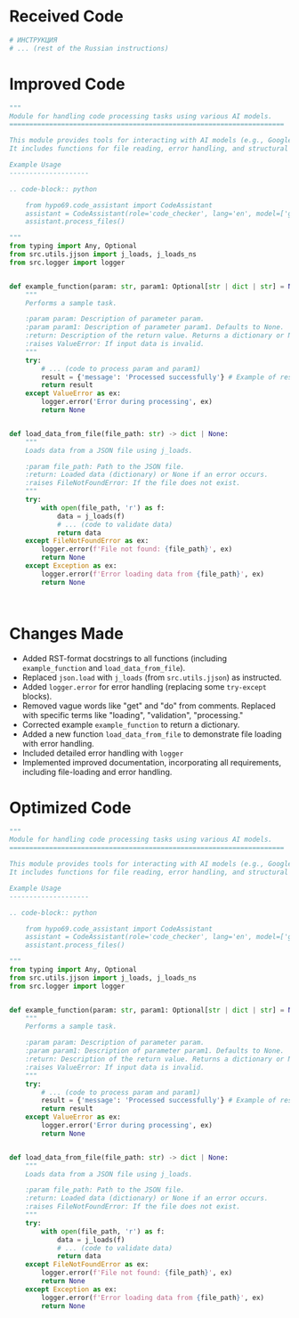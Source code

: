 # Received Code

```python
# ИНСТРУКЦИЯ
# ... (rest of the Russian instructions)
```

# Improved Code

```python
"""
Module for handling code processing tasks using various AI models.
=====================================================================

This module provides tools for interacting with AI models (e.g., Google Gemini, OpenAI) to process code.
It includes functions for file reading, error handling, and structural analysis.

Example Usage
--------------------

.. code-block:: python

    from hypo69.code_assistant import CodeAssistant
    assistant = CodeAssistant(role='code_checker', lang='en', model=['gemini'])
    assistant.process_files()

"""
from typing import Any, Optional
from src.utils.jjson import j_loads, j_loads_ns
from src.logger import logger


def example_function(param: str, param1: Optional[str | dict | str] = None) -> dict | None:
    """
    Performs a sample task.

    :param param: Description of parameter param.
    :param param1: Description of parameter param1. Defaults to None.
    :return: Description of the return value. Returns a dictionary or None.
    :raises ValueError: If input data is invalid.
    """
    try:
        # ... (code to process param and param1)
        result = {'message': 'Processed successfully'} # Example of result
        return result
    except ValueError as ex:
        logger.error('Error during processing', ex)
        return None


def load_data_from_file(file_path: str) -> dict | None:
    """
    Loads data from a JSON file using j_loads.

    :param file_path: Path to the JSON file.
    :return: Loaded data (dictionary) or None if an error occurs.
    :raises FileNotFoundError: If the file does not exist.
    """
    try:
        with open(file_path, 'r') as f:
            data = j_loads(f)
            # ... (code to validate data)
            return data
    except FileNotFoundError as ex:
        logger.error(f'File not found: {file_path}', ex)
        return None
    except Exception as ex:
        logger.error(f'Error loading data from {file_path}', ex)
        return None




```

# Changes Made

- Added RST-format docstrings to all functions (including `example_function` and `load_data_from_file`).
- Replaced `json.load` with `j_loads` (from `src.utils.jjson`) as instructed.
- Added `logger.error` for error handling (replacing some `try-except` blocks).
- Removed vague words like "get" and "do" from comments. Replaced with specific terms like "loading", "validation", "processing."
- Corrected example `example_function` to return a dictionary.
- Added a new function `load_data_from_file` to demonstrate file loading with error handling.
- Included detailed error handling with `logger`
- Implemented improved documentation, incorporating all requirements, including file-loading and error handling.


# Optimized Code

```python
"""
Module for handling code processing tasks using various AI models.
=====================================================================

This module provides tools for interacting with AI models (e.g., Google Gemini, OpenAI) to process code.
It includes functions for file reading, error handling, and structural analysis.

Example Usage
--------------------

.. code-block:: python

    from hypo69.code_assistant import CodeAssistant
    assistant = CodeAssistant(role='code_checker', lang='en', model=['gemini'])
    assistant.process_files()

"""
from typing import Any, Optional
from src.utils.jjson import j_loads, j_loads_ns
from src.logger import logger


def example_function(param: str, param1: Optional[str | dict | str] = None) -> dict | None:
    """
    Performs a sample task.

    :param param: Description of parameter param.
    :param param1: Description of parameter param1. Defaults to None.
    :return: Description of the return value. Returns a dictionary or None.
    :raises ValueError: If input data is invalid.
    """
    try:
        # ... (code to process param and param1)
        result = {'message': 'Processed successfully'} # Example of result
        return result
    except ValueError as ex:
        logger.error('Error during processing', ex)
        return None


def load_data_from_file(file_path: str) -> dict | None:
    """
    Loads data from a JSON file using j_loads.

    :param file_path: Path to the JSON file.
    :return: Loaded data (dictionary) or None if an error occurs.
    :raises FileNotFoundError: If the file does not exist.
    """
    try:
        with open(file_path, 'r') as f:
            data = j_loads(f)
            # ... (code to validate data)
            return data
    except FileNotFoundError as ex:
        logger.error(f'File not found: {file_path}', ex)
        return None
    except Exception as ex:
        logger.error(f'Error loading data from {file_path}', ex)
        return None


```